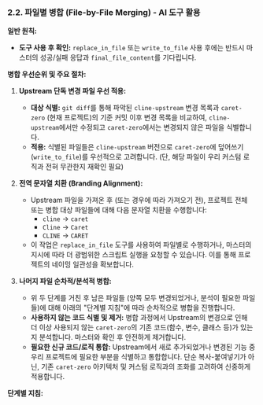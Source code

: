 ### 2.2. 파일별 병합 (File-by-File Merging) - AI 도구 활용

**일반 원칙:**
*   **도구 사용 후 확인:** `replace_in_file` 또는 `write_to_file` 사용 후에는 반드시 마스터의 성공/실패 응답과 `final_file_content`를 기다립니다.

**병합 우선순위 및 주요 절차:**

1.  **Upstream 단독 변경 파일 우선 적용:**
    *   **대상 식별:** `git diff`를 통해 파악된 `cline-upstream` 변경 목록과 `caret-zero` (현재 프로젝트)의 기준 커밋 이후 변경 목록을 비교하여, `cline-upstream`에서만 수정되고 `caret-zero`에서는 변경되지 않은 파일을 식별합니다.
    *   **적용:** 식별된 파일들은 `cline-upstream` 버전으로 `caret-zero`에 덮어쓰기(`write_to_file`)를 우선적으로 고려합니다. (단, 해당 파일이 우리 커스텀 로직과 전혀 무관한지 재확인 필요)

2.  **전역 문자열 치환 (Branding Alignment):**
    *   Upstream 파일을 가져온 후 (또는 경우에 따라 가져오기 전), 프로젝트 전체 또는 병합 대상 파일들에 대해 다음 문자열 치환을 수행합니다:
        *   `cline` → `caret`
        *   `Cline` → `Caret`
        *   `CLINE` → `CARET`
    *   이 작업은 `replace_in_file` 도구를 사용하여 파일별로 수행하거나, 마스터의 지시에 따라 더 광범위한 스크립트 실행을 요청할 수 있습니다. 이를 통해 프로젝트의 네이밍 일관성을 확보합니다.

3.  **나머지 파일 순차적/분석적 병합:**
    *   위 두 단계를 거친 후 남은 파일들 (양쪽 모두 변경되었거나, 분석이 필요한 파일들)에 대해 아래의 "단계별 지침"에 따라 순차적으로 병합을 진행합니다.
    *   **사용하지 않는 코드 식별 및 제거:** 병합 과정에서 Upstream의 변경으로 인해 더 이상 사용되지 않는 `caret-zero`의 기존 코드(함수, 변수, 클래스 등)가 있는지 분석합니다. 마스터와 확인 후 안전하게 제거합니다.
    *   **필요한 신규 코드/로직 통합:** Upstream에서 새로 추가되었거나 변경된 기능 중 우리 프로젝트에 필요한 부분을 식별하고 통합합니다. 단순 복사-붙여넣기가 아닌, 기존 `caret-zero` 아키텍처 및 커스텀 로직과의 조화를 고려하여 신중하게 적용합니다.

**단계별 지침:** 